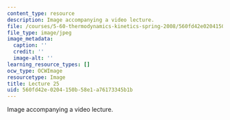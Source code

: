 ```yaml
---
content_type: resource
description: Image accompanying a video lecture.
file: /courses/5-60-thermodynamics-kinetics-spring-2008/560fd42e0204150b58e1a76173345b1b_lec25_th.jpg
file_type: image/jpeg
image_metadata:
  caption: ''
  credit: ''
  image-alt: ''
learning_resource_types: []
ocw_type: OCWImage
resourcetype: Image
title: Lecture 25
uid: 560fd42e-0204-150b-58e1-a76173345b1b
---
```

Image accompanying a video lecture.

